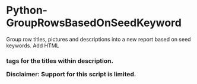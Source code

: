 # Python-GroupRowsBasedOnSeedKeyword
Group row titles, pictures and descriptions into a new report based on seed keywords. Add HTML <h3> tags for the titles within description.

Disclaimer: Support for this script is limited.
